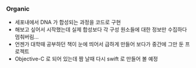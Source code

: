 ### Organic
- 세포내에서 DNA 가 합성되는 과정을 코드로 구현
- 해보고 싶어서 시작했는데 실제 합성보다 각 구성 원소들에 대한 정보만 수집하다 멈춰버림...
- 언젠가 대학때 공부하던 책이 눈에 띄어서 급하게 만들어 보다가 중간에 그만 둔 프로젝트
- Objective-C 로 되어 있는데 짬 날때 다시 swift 로 만들어 볼 예정
